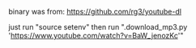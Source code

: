 binary was from: https://github.com/rg3/youtube-dl


just run "source setenv"
then run ".download_mp3.py 'https://www.youtube.com/watch?v=BaW_jenozKc'"
